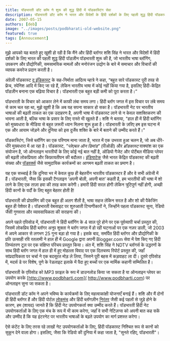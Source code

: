 ```yaml
---
title: पॉडभारती डॉट कॉम ने शुरू की शुद्ध हिंदी में पॉडकास्टिंग सेवा 
description: पॉडभारती डॉट कॉम ने भारत और विदेशों के हिंदी दर्शकों के लिए पहली शुद्ध हिंदी पॉडकास्ट सेवा शुरू की है, जो भारतीय भाषा ब्लॉगिंग, तकनीकी जानकारी, समसामयिक मुद्दों, और मनोरंजन के क्षेत्र से जुड़ी समाचार व विचार प्रस्तुत करती है। सरल और शुद्ध हिंदी में बनाए गए इस पॉडकास्ट का उद्देश्य हिंदी भाषा का प्रसार और सशक्तिकरण करना है। यह मंच हिंदी नेटिज़न्स को संवाद का अवसर प्रदान करता है, जहां वे अपनी बात रख सकते हैं। सभी एपिसोड वेबसाइट पर सुनने और डाउनलोड करने के लिए उपलब्ध हैं।
date: 2007-05-15 
authors: [deb]
image: "../images/posts/podbharati-old-website.png"
featured: true
tags: [Annoucement]
---
```


मुझे आपको यह बताते हुए खुशी हो रही है कि मैंने और हिंदी ब्लॉगर शशि सिंह ने भारत और विदेशों में हिंदी दर्शकों के लिए भारत की पहली शुद्ध हिंदी पॉडज़ीन पॉडभारती शुरू की है, जो भारतीय भाषा ब्लॉगिंग, उपकरण और प्रौद्योगिकी, समसामयिक मामलों और मनोरंजन उद्योग के बारे में समाचार और विचारों की व्यापक कवरेज प्रदान करती है। 

अंग्रेज़ी पॉडकास्ट [द इंडिकास्ट](https://theindicast.com/) के सह-निर्माता आदित्य म्हात्रे ने कहा, “बहुत सारे पॉडकास्ट पूरी तरह से फ्रेंच, स्पेनिश आदि में किए जा रहे हैं, लेकिन भारतीय भाषा में कोई नहीं किया गया है, इसलिए हिंदी-केंद्रित पॉडज़ीन बनाना एक बढ़िया विचार है। पॉडभारती एक बहुत बड़ी कमी को पूरा करता है।”

पॉडभारती के विचार को आकार लेने में काफी लंबा समय लगा। हिंदी ब्लॉग जगत में इस विचार पर लंबे समय से काम चल रहा था, मुझे खुशी है कि अब यह सपना साकार हो सका है। पॉडभारती नेट पर भारतीय भाषाओं की बढ़ती ताकत का एक उदाहरण है, अपनी भाषा में पॉडकास्ट लाने से न केवल सशक्तिकरण की भावना आती है, बल्कि भाषा के प्रसार के लिए रास्ते भी खुलते हैं। शशि ने बताया, "हाल ही में हिंदी ब्लॉगिंग को मुख्यधारा के मीडिया से बहुत ज़रूरी ध्यान मिलना शुरू हुआ है। पॉडभारती के ज़रिए हम इस घटना में एक और आयाम जोड़ने और दुनिया को इस दुर्जेय शक्ति के बारे में बताने की उम्मीद करते हैं।" 

पॉडकास्टिंग, जिसे ब्लॉगिंग का एक परिणाम माना जाता है, भारत में एक उभरता हुआ चलन है, जो अब धीरे-धीरे मुख्यधारा में आ रहा है। पॉडकास्ट, *"प्लेएबल ऑन डिमांड"* (पीओडी) और *ब्रॉडकास्ट* वाक्यांश का एक संयोजन है, जो ऑनलाइन भारतीयों के लिए कोई नई बात नहीं है, ऑडियो गैजेट और पोर्टेबल मीडिया प्लेयर की बढ़ती लोकप्रियता और किफ़ायतीपन की बदौलत। [इंडियाटेक](https://web.archive.org/web/20071027161031/http://www.podtech.net/indiatech/) जैसे भारत केंद्रित पॉडकास्ट की बढ़ती संख्या और [पॉडवर्क्स](https://web.archive.org/web/20070711022924/http://www.podworks.in/wiki/index.php?title=Main_Page) जैसे सामुदायिक कार्यक्रमों का आगमन बढ़ती ताकत का प्रमाण है। 

यह एक सच्चाई है कि दुनिया भर में केवल कुछ ही बेहतरीन भारतीय पॉडकास्टर हैं और वे सभी अंग्रेजी में हैं। पॉडभारती, जैसा कि इसकी टैगलाइन ‘अपनी बोली, अपनी बात’ कहती है, हम भारतीयों की भाषा में शो लाने के लिए एक ताज़ा हवा की तरह काम करेगी। हमारी हिंदी सरल होगी लेकिन त्रुटिपूर्ण नहीं होगी, अच्छी हिंदी कानों के पर्दों के लिए बहुत बेहतर होती है!

पॉडभारती की प्रोग्रामिंग की एक बहुत ही अलग शैली है, भाषा सहज लेकिन सरल है और शो की पैकेजिंग बहुत ही पेशेवर है। पॉडभारती वेबसाइट पर शुरुआती टिप्पणीकारों ने, जिन्होंने पहला पॉडकास्ट सुना, रेडियो जैसी गुणवत्ता और व्यावसायिकता की सराहना की। 

अपने पहले एपिसोड में, पॉडभारती ने हिंदी ब्लॉगिंग के 4 साल पूरे होने पर एक पूर्वव्यापी चर्चा प्रस्तुत की, जिसमें लोकप्रिय हिंदी ब्लॉगर अनूप शुक्ला ने ब्लॉग जगत में हो रही घटनाओं पर एक नज़र डाली, जो 2003 में अपने आकार से लगभग 25 गुना बड़ा हो गया है। इसके बाद, समर्पित हिंदी ब्लॉगर और प्रौद्योगिकी के प्रति उत्साही रवि रतलामी ने हाल ही में Google द्वारा अपनी Blogger.com सेवा में पेश किए गए हिंदी लिप्यंतरण टूल पर एक संक्षिप्त परिचय प्रस्तुत किया। अंत में, शशि सिंह ने NDTV ब्लॉगर्स के उद्धरणों के साथ हिंदी ब्लॉग जगत में हाल ही में हुए मोहल्ला विवाद पर एक दिलचस्प रिपोर्ट प्रस्तुत की, जहाँ सांप्रदायिकता पर चर्चा ने एक बदसूरत मोड़ ले लिया, जिसने पूरी बहस में कड़वाहट ला दी। दूसरे एपिसोड में, मदर्स डे पर विशेष, पुणे के रेडलाइट इलाके में पैदा हुए बच्चों पर एक मार्मिक कहानी सम्मिलित है। 

पॉडभारती के एपिसोड को MP3 फ़ाइल के रूप में डाउनलोड किया जा सकता है या ऑनलाइन प्लेयर का उपयोग करके [http://www.podbharti.com]( http://www.podbharti.com) पर ऑनलाइन सुना जा सकता है। 

पॉडभारती डॉट कॉम ने अपने भविष्य के कार्यक्रमों के लिए महत्वाकांक्षी योजनाएँ बनाई हैं। शशि और मैं दोनों ही हिंदी ब्लॉगर हैं और हिंदी पोर्टल [लोकमंच](http://www.lokmanch.com/) और हिंदी ब्लॉगज़ीन [निरंतर](http://www.nirantar.org/) जैसी कई पहलों से जुड़े होने के कारण, हम (शायद) जानते हैं कि हिंदी नेट उपयोगकर्ता क्या उम्मीद करते हैं। पॉडभारती हिंदी नेट उपयोगकर्ताओं के लिए एक मंच के रूप में भी काम करेगा, जहाँ वे सभी नेटिज़न्स को अपनी बात कह सकें और उम्मीद है कि यह इंटरनेट पर भारतीय भाषाओं के बढ़ते उपयोग का मार्ग प्रशस्त करेगा।

ऐसे कंटेंट के लिए तरस रहे लाखों नेट उपयोगकर्ताओं के लिए, हिंदी पॉडकास्ट निश्चित रूप से कानों को सुकून देने वाला होगा। इसलिए, जैसा कि रेडियो की दुनिया में कहा जाता है, "सुनते रहिए, पॉडभारती"।